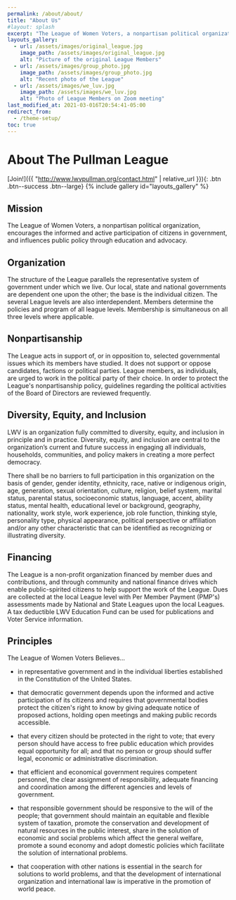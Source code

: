 ```yaml
---
permalink: /about/about/
title: "About Us"
#layout: splash
excerpt: "The League of Women Voters, a nonpartisan political organization, encourages the informed and active participation of citizens in government, and influences public policy through education and advocacy."
layouts_gallery:
  - url: /assets/images/original_league.jpg
    image_path: /assets/images/original_league.jpg
    alt: "Picture of the original League Members"
  - url: /assets/images/group_photo.jpg
    image_path: /assets/images/group_photo.jpg
    alt: "Recent photo of the League"
  - url: /assets/images/we_luv.jpg
    image_path: /assets/images/we_luv.jpg
    alt: "Photo of League Members on Zoom meeting"
last_modified_at: 2021-03-016T20:54:41-05:00
redirect_from:
  - /theme-setup/
toc: true
---
```


# About The Pullman League
[Join!]({{ "http://www.lwvpullman.org/contact.html" | relative_url }}){: .btn .btn--success .btn--large}
{% include gallery id="layouts_gallery" %}

## Mission

The League of Women Voters, a nonpartisan political organization, encourages the informed and active participation of citizens in government, and influences public policy through education and advocacy.

## Organization

The structure of the League parallels the representative system of government under which we live. Our local, state and national governments are dependent one upon the other; the base is the individual citizen. The several League levels are also interdependent. Members determine the policies and program of all league levels. Membership is simultaneous on all three levels where applicable.

## Nonpartisanship

The League acts in support of, or in opposition to, selected governmental issues which its members have studied. It does not support or oppose candidates, factions or political parties. League members, as individuals, are urged to work in the political party of their choice. In order to protect the League's nonpartisanship policy, guidelines regarding the political activities of the Board of Directors are reviewed frequently.

## Diversity, Equity, and Inclusion

LWV is an organization fully committed to diversity, equity, and inclusion in principle and in practice. Diversity, equity, and inclusion are central to the organization’s current and future success in engaging all individuals, households, communities, and policy makers in creating a more perfect democracy.

There shall be no barriers to full participation in this organization on the basis of gender, gender identity, ethnicity, race, native or indigenous origin, age, generation, sexual orientation, culture, religion, belief system, marital status, parental status, socioeconomic status, language, accent, ability status, mental health, educational level or background, geography, nationality, work style, work experience, job role function, thinking style, personality type, physical appearance, political perspective or affiliation and/or any other characteristic that can be identified as recognizing or illustrating diversity.

## Financing

The League is a non-profit organization financed by member dues and contributions, and through community and national finance drives which enable public-spirited citizens to help support the work of the League. Dues are collected at the local League level with Per Member Payment (PMP's) assessments made by National and State Leagues upon the local Leagues. A tax deductible LWV Education Fund can be used for publications and Voter Service information.

## Principles

The League of Women Voters Believes...

* in representative government and in the individual liberties established in the Constitution of the United States.

* that democratic government depends upon the informed and active participation of its citizens and requires that governmental bodies protect the citizen's right to know by giving adequate notice of proposed actions, holding open meetings and making public records accessible.

* that every citizen should be protected in the right to vote; that every person should have access to free public education which provides equal opportunity for all; and that no person or group should suffer legal, economic or administrative discrimination.

* that efficient and economical government requires competent personnel, the clear assignment of responsibility, adequate financing and coordination among the different agencies and levels of government.

* that responsible government should be responsive to the will of the people; that government should maintain an equitable and flexible system of taxation, promote the conservation and development of natural resources in the public interest, share in the solution of economic and social problems which affect the general welfare, promote a sound economy and adopt domestic policies which facilitate the solution of international problems.

* that cooperation with other nations is essential in the search for solutions to world problems, and that the development of international organization and international law is imperative in the promotion of world peace.
